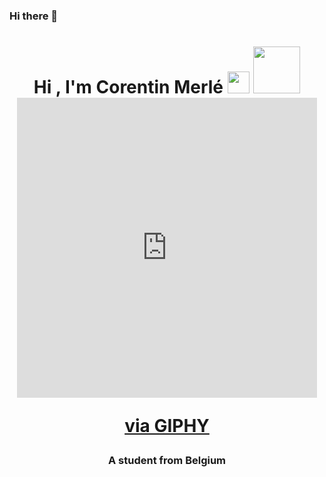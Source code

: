 ### Hi there 👋

<h1 align="center">Hi <!--<img src="https://media.giphy.com/media/hvRJCLFzcasrR4ia7z/giphy.gif" width="25px"> -->, I'm Corentin Merlé
<!-- <img src="https://media.giphy.com/media/lp6ZqyHa5z3v9FasLj/giphy.gif" width="35px"> -->
  <img src="https://media.giphy.com/media/h5oSMOkaaGhvPFv0Po/giphy.gif" width="35px">
  <img src="https://media.giphy.com/media/unSNH4zXh1m7q9TbOR/giphy.gif" width="75px">
 
  <iframe src="https://giphy.com/embed/unSNH4zXh1m7q9TbOR" width="480" height="480" frameBorder="0" class="giphy-embed" allowFullScreen></iframe><p><a href="https://giphy.com/stickers/transparent-unSNH4zXh1m7q9TbOR">via GIPHY</a></p>
</h1>
<h3 align="center">A student from Belgium</h3>



<!--
**Corentin-tin/Corentin-tin** is a ✨ _special_ ✨ repository because its `README.md` (this file) appears on your GitHub profile.

Here are some ideas to get you started:

- 🔭 I’m currently working on ...
- 🌱 I’m currently learning ...
- 👯 I’m looking to collaborate on ...
- 🤔 I’m looking for help with ...
- 💬 Ask me about ...
- 📫 How to reach me: ...
- 😄 Pronouns: ...
- ⚡ Fun fact: ...
-->
